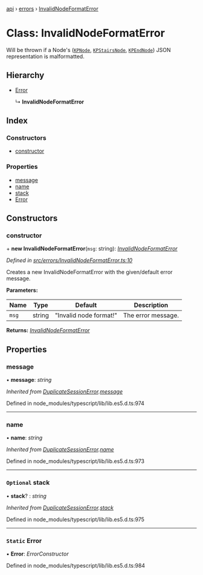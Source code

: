 [api](../README.md) › [errors](../modules/errors.md) › [InvalidNodeFormatError](errors.invalidnodeformaterror.md)

# Class: InvalidNodeFormatError

Will be thrown if a Node's ([`KPNode`](models.kpnode.md), [`KPStairsNode`](models.kpstairsnode.md), [`KPEndNode`](models.kpendnode.md)) JSON
representation is malformatted.

## Hierarchy

* [Error](errors.duplicatesessionerror.md#static-error)

  ↳ **InvalidNodeFormatError**

## Index

### Constructors

* [constructor](errors.invalidnodeformaterror.md#constructor)

### Properties

* [message](errors.invalidnodeformaterror.md#message)
* [name](errors.invalidnodeformaterror.md#name)
* [stack](errors.invalidnodeformaterror.md#optional-stack)
* [Error](errors.invalidnodeformaterror.md#static-error)

## Constructors

###  constructor

\+ **new InvalidNodeFormatError**(`msg`: string): *[InvalidNodeFormatError](errors.invalidnodeformaterror.md)*

*Defined in [src/errors/InvalidNodeFormatError.ts:10](https://github.com/KainPlan/api/blob/1c0199f/src/errors/InvalidNodeFormatError.ts#L10)*

Creates a new InvalidNodeFormatError with the given/default error message.

**Parameters:**

Name | Type | Default | Description |
------ | ------ | ------ | ------ |
`msg` | string | "Invalid node format!" | The error message.  |

**Returns:** *[InvalidNodeFormatError](errors.invalidnodeformaterror.md)*

## Properties

###  message

• **message**: *string*

*Inherited from [DuplicateSessionError](errors.duplicatesessionerror.md).[message](errors.duplicatesessionerror.md#message)*

Defined in node_modules/typescript/lib/lib.es5.d.ts:974

___

###  name

• **name**: *string*

*Inherited from [DuplicateSessionError](errors.duplicatesessionerror.md).[name](errors.duplicatesessionerror.md#name)*

Defined in node_modules/typescript/lib/lib.es5.d.ts:973

___

### `Optional` stack

• **stack**? : *string*

*Inherited from [DuplicateSessionError](errors.duplicatesessionerror.md).[stack](errors.duplicatesessionerror.md#optional-stack)*

Defined in node_modules/typescript/lib/lib.es5.d.ts:975

___

### `Static` Error

▪ **Error**: *ErrorConstructor*

Defined in node_modules/typescript/lib/lib.es5.d.ts:984
